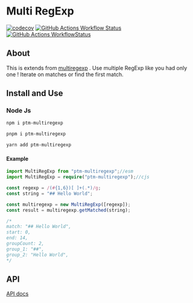# Multi RegExp

[![codecov][coverage]][coverage-url] [![GitHub Actions Workflow Status][npm-publish]][npm-publish-wf] [![GitHub Actions WorkflowStatus][codeql]][codeql-url]


## About

This is extends from [multiregexp][multiregexp] . Use multiple RegExp like you had only one ! Iterate on matches or find the first match.

## Install and Use

### Node Js

```bash
npm i ptm-multiregexp
```

```bash
pnpm i ptm-multiregexp
```

```bash
yarn add ptm-multiregexp
```

#### Example

```ts
import MultiRegExp from "ptm-multiregexp";//esm
import MultiRegExp = require("ptm-multiregexp");//cjs

const regexp = /(#{1,6})[ ]+(.*)/g;
const string = "## Hello World";

const multiregexp = new MultiRegExp([regexp]);
const result = multiregexp.getMatched(string);

/*
match: "## Hello World",
start: 0,
end: 14,
groupCount: 2,
group_1: "##",
group_2: "Hello World",
*/
```

## API

[API docs][api]


<!-- Definition -->

[multiregexp]: https://github.com/christophehurpeau/multiregexp
[coverage]: https://codecov.io/github/phothinmg/ptm-multiregexp/graph/badge.svg?token=GP8s1Nsxw0
[coverage-url]: https://codecov.io/github/phothinmg/ptm-multiregexp
[npm-publish]: https://img.shields.io/github/actions/workflow/status/phothinmg/ptm-multiregexp/npm-publish.yml?style=flat&logo=npm&logoColor=%23CC3534&label=publish%20to%20npm
[npm-publish-wf]: https://github.com/phothinmg/ptm-multiregexp/blob/main/.github/workflows/npm-publish.yml
[api]: https://phothinmg.github.io/ptm-multiregexp/
[codeql]: https://img.shields.io/github/actions/workflow/status/phothinmg/ptm-multiregexp/codeql.yml?style=flat&logo=github&label=Codeql
[codeql-url]: https://github.com/phothinmg/ptm-multiregexp/blob/main/.github/workflows/codeql.yml